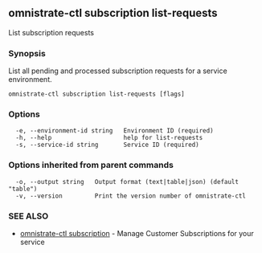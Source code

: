 ## omnistrate-ctl subscription list-requests

List subscription requests

### Synopsis

List all pending and processed subscription requests for a service environment.

```
omnistrate-ctl subscription list-requests [flags]
```

### Options

```
  -e, --environment-id string   Environment ID (required)
  -h, --help                    help for list-requests
  -s, --service-id string       Service ID (required)
```

### Options inherited from parent commands

```
  -o, --output string   Output format (text|table|json) (default "table")
  -v, --version         Print the version number of omnistrate-ctl
```

### SEE ALSO

* [omnistrate-ctl subscription](omnistrate-ctl_subscription.md)	 - Manage Customer Subscriptions for your service

